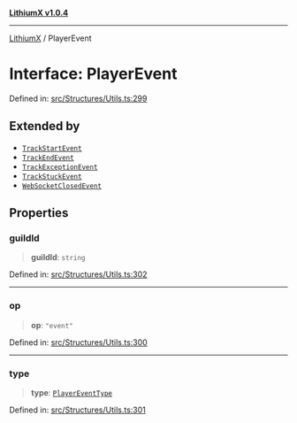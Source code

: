 [**LithiumX v1.0.4**](../README.md)

***

[LithiumX](../globals.md) / PlayerEvent

# Interface: PlayerEvent

Defined in: [src/Structures/Utils.ts:299](https://github.com/anantix-network/LithiumX/blob/1ee801f60507a40b0e1da1b728c5a61e34ba8699/src/Structures/Utils.ts#L299)

## Extended by

- [`TrackStartEvent`](TrackStartEvent.md)
- [`TrackEndEvent`](TrackEndEvent.md)
- [`TrackExceptionEvent`](TrackExceptionEvent.md)
- [`TrackStuckEvent`](TrackStuckEvent.md)
- [`WebSocketClosedEvent`](WebSocketClosedEvent.md)

## Properties

### guildId

> **guildId**: `string`

Defined in: [src/Structures/Utils.ts:302](https://github.com/anantix-network/LithiumX/blob/1ee801f60507a40b0e1da1b728c5a61e34ba8699/src/Structures/Utils.ts#L302)

***

### op

> **op**: `"event"`

Defined in: [src/Structures/Utils.ts:300](https://github.com/anantix-network/LithiumX/blob/1ee801f60507a40b0e1da1b728c5a61e34ba8699/src/Structures/Utils.ts#L300)

***

### type

> **type**: [`PlayerEventType`](../type-aliases/PlayerEventType.md)

Defined in: [src/Structures/Utils.ts:301](https://github.com/anantix-network/LithiumX/blob/1ee801f60507a40b0e1da1b728c5a61e34ba8699/src/Structures/Utils.ts#L301)
